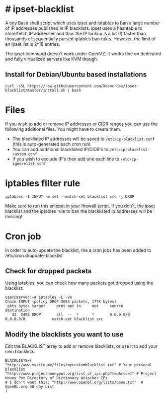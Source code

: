# ipset-blacklist
===============

A tiny Bash shell script which uses ipset and iptables to ban a large number of IP addresses published in IP blacklists. ipset uses a hashtable to store/fetch IP addresses and thus the IP lookup is a lot (!) faster than thousands of sequentially parsed iptables ban rules. However, the limit of an ipset list is 2^16 entries.

The ipset command doesn't work under OpenVZ. It works fine on dedicated and fully virtualized servers like KVM though.

## Install for Debian/Ubuntu based installations

	curl -sSL https://raw.githubusercontent.com/Xeoncross/ipset-blacklist/master/install.sh | bash

# Files

If you wish to add or remove IP addresses or CIDR ranges you can use the following additional files. You might have to create them.

- The blacklisted IP addresses will be saved to `/etc/ip-blacklist.conf` (this is auto-generated each cron run)
- You can add additional blacklisted IP/CIDR's to `/etc/ip-blacklist-custom.conf`
- If you wish to exclude IP's then add one each line to `/etc/ip-ignorelist.conf`

# iptables filter rule

    iptables -I INPUT -m set --match-set blacklist src -j DROP

Make sure to run this snippet in your firewall script. If you don't, the ipset blacklist and the iptables rule to ban the blacklisted ip addresses will be missing!

# Cron job

In order to auto-update the blacklist, the a cron jobs has been added to /etc/cron.d/update-blacklist

## Check for dropped packets

Using iptables, you can check how many packets got dropped using the blacklist:

```
user@server:~# iptables -L -vn
Chain INPUT (policy DROP 3064 packets, 177K bytes)
 pkts bytes target     prot opt in     out     source               destination
   43  2498 DROP       all  --  *      *       0.0.0.0/0            0.0.0.0/0            match-set blacklist src
```

## Modify the blacklists you want to use

Edit the BLACKLIST array to add or remove blacklists, or use it to add your own blacklists.

```
BLACKLISTS=(
"http://www.mysite.me/files/mycustomblacklist.txt" # Your personal blacklist
"http://www.projecthoneypot.org/list_of_ips.php?t=d&rss=1" # Project Honey Pot Directory of Dictionary Attacker IPs
# I don't want this: "http://www.openbl.org/lists/base.txt"  # OpenBL.org 30 day List
)
```

